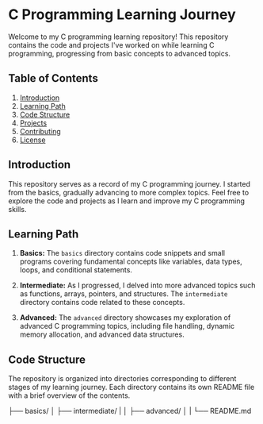 # C Programming Learning Journey

Welcome to my C programming learning repository! This repository contains the code and projects I've worked on while learning C programming, progressing from basic concepts to advanced topics.

## Table of Contents

1. [Introduction](#introduction)
2. [Learning Path](#learning-path)
3. [Code Structure](#code-structure)
4. [Projects](#projects)
5. [Contributing](#contributing)
6. [License](#license)

## Introduction

This repository serves as a record of my C programming journey. I started from the basics, gradually advancing to more complex topics. Feel free to explore the code and projects as I learn and improve my C programming skills.

## Learning Path

1. **Basics:** The `basics` directory contains code snippets and small programs covering fundamental concepts like variables, data types, loops, and conditional statements.

2. **Intermediate:** As I progressed, I delved into more advanced topics such as functions, arrays, pointers, and structures. The `intermediate` directory contains code related to these concepts.

3. **Advanced:** The `advanced` directory showcases my exploration of advanced C programming topics, including file handling, dynamic memory allocation, and advanced data structures.

## Code Structure

The repository is organized into directories corresponding to different stages of my learning journey. Each directory contains its own README file with a brief overview of the contents.

├── basics/
│ 
├── intermediate/
|
│
├── advanced/
│ 
|
└── README.md